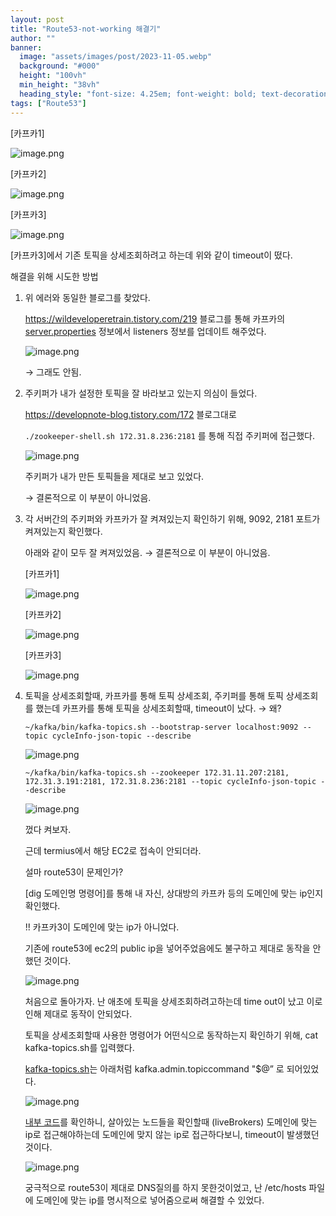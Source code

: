 ```yaml
---
layout: post
title: "Route53-not-working 해결기"
author: ""
banner:
  image: "assets/images/post/2023-11-05.webp"
  background: "#000"
  height: "100vh"
  min_height: "38vh"
  heading_style: "font-size: 4.25em; font-weight: bold; text-decoration: underline"
tags: ["Route53"]
---
```


[카프카1]

![image.png](attachment:630bda56-dd00-4f71-9331-8bc271fe5bab:image.png)

[카프카2]

![image.png](attachment:67a6c7a3-fcb2-47d0-b8fb-6cf4f80c9399:image.png)

[카프카3]

![image.png](attachment:7161bc3c-cba2-4575-a184-34164833c8b2:image.png)

[카프카3]에서 기존 토픽을 상세조회하려고 하는데 위와 같이 timeout이 떴다.

해결을 위해 시도한 방법

1. 위 에러와 동일한 블로그를 찾았다.

    https://wildeveloperetrain.tistory.com/219 블로그를 통해 카프카의 [server.properties](http://server.properties) 정보에서 listeners 정보를 업데이트 해주었다.

    ![image.png](attachment:86ec4f24-bf1a-4a29-afd7-ff1eca45aede:image.png)

    → 그래도 안됨.

2. 주키퍼가 내가 설정한 토픽을 잘 바라보고 있는지 의심이 들었다.

    https://developnote-blog.tistory.com/172 블로그대로

    `./zookeeper-shell.sh 172.31.8.236:2181` 를 통해 직접 주키퍼에 접근했다.

    ![image.png](attachment:bcfdf794-34e5-42ec-97fb-4d53d6e98d8c:image.png)

    주키퍼가 내가 만든 토픽들을 제대로 보고 있었다.

    → 결론적으로 이 부분이 아니었음.

3. 각 서버간의 주키퍼와 카프카가 잘 켜져있는지 확인하기 위해, 9092, 2181 포트가 켜져있는지 확인했다.

    아래와 같이 모두 잘 켜져있었음. → 결론적으로 이 부분이 아니었음.

    [카프카1]

    ![image.png](attachment:9fa9a4f0-e286-4ff4-b3bf-ebb16fd19495:image.png)

    [카프카2]

    ![image.png](attachment:3a1dc6be-e09d-4a02-a3cf-b54e7b17413a:image.png)

    [카프카3]

    ![image.png](attachment:e2be5178-e5fd-424c-afcf-650c706872af:image.png)

4. 토픽을 상세조회할때, 카프카를 통해 토픽 상세조회, 주키퍼를 통해 토픽 상세조회를 했는데 카프카를 통해 토픽을 상세조회할때, timeout이 났다. → 왜?

    `~/kafka/bin/kafka-topics.sh --bootstrap-server localhost:9092 --topic cycleInfo-json-topic --describe`

    ![image.png](attachment:7d9061c9-dcb3-4bbf-acc9-0463c17ca2c9:image.png)

    `~/kafka/bin/kafka-topics.sh --zookeeper 172.31.11.207:2181, 172.31.3.191:2181, 172.31.8.236:2181 --topic cycleInfo-json-topic --describe`

    ![image.png](attachment:81e8aefe-77d1-4e1c-9d48-74861dfe50ba:image.png)

    껐다 켜보자.

    근데 termius에서 해당 EC2로 접속이 안되더라.

    설마 route53이 문제인가?

    [dig 도메인명 명령어]를 통해 내 자신, 상대방의 카프카 등의 도메인에 맞는 ip인지 확인했다.

    !! 카프카3이 도메인에 맞는 ip가 아니었다.

    기존에 route53에 ec2의 public ip을 넣어주었음에도 불구하고 제대로 동작을 안했던 것이다.

    ![image.png](attachment:cd631130-6117-4c84-abcb-c65ddafbdc5d:image.png)

    처음으로 돌아가자. 난 애초에 토픽을 상세조회하려고하는데 time out이 났고 이로 인해 제대로 동작이 안되었다.

    토픽을 상세조회할때 사용한 명령어가 어떤식으로 동작하는지 확인하기 위해, cat kafka-topics.sh를 입력했다.

    [kafka-topics.sh](http://kafka-topics.sh)는 아래처럼 kafka.admin.topiccommand "$@” 로 되어있었다.

    ![image.png](attachment:516f246e-3db5-4805-b194-b743e93b1e40:image.png)

    [내부 코드](https://github.com/a0x8o/kafka/blob/master/core/src/main/scala/kafka/admin/TopicCommand.scala#L299)를 확인하니, 살아있는 노드들을 확인할때 (liveBrokers) 도메인에 맞는 ip로 접근해야하는데 도메인에 맞지 않는 ip로 접근하다보니, timeout이 발생했던 것이다.

    ![image.png](attachment:6affcf79-838f-4b39-a2ca-b1ccdafa5117:image.png)

    궁극적으로 route53이 제대로 DNS질의를 하지 못한것이었고, 난 /etc/hosts 파일에 도메인에 맞는 ip를 명시적으로 넣어줌으로써 해결할 수 있었다.
